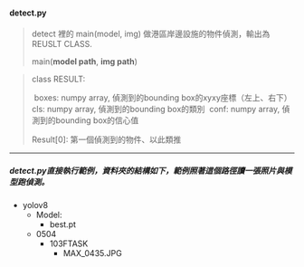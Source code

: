 #### detect.py

> detect 裡的 main(model, img) 做港區岸邊設施的物件偵測，輸出為REUSLT CLASS.
>
> main(**model path**, **img path**)

> class RESULT:
>
> ​	boxes:	numpy array, 偵測到的bounding box的xyxy座標（左上、右下）
> ​	cls:		  numpy array, 偵測到的bounding box的類別
> ​	conf:       numpy array, 偵測到的bounding box的信心值
>
> Result[0]: 第一個偵測到的物件、以此類推

____

##### detect.py直接執行範例，資料夾的結構如下，範例照著這個路徑讀一張照片與模型跑偵測。

* yolov8
  * Model:
    * best.pt
  * 0504
    * 103FTASK
      * MAX_0435.JPG